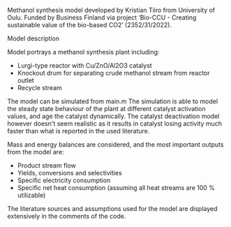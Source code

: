 Methanol synthesis model developed by Kristian Tiiro from University of Oulu.
Funded by Business Finland via project ‘Bio-CCU - Creating sustainable value of the bio-based CO2’ (2352/31/2022).

Model description

Model portrays a methanol synthesis plant including:
 - Lurgi-type reactor with Cu/ZnO/Al2O3 catalyst
 - Knockout drum for separating crude methanol stream from reactor outlet
 - Recycle stream

The model can be simulated from main.m
The simulation is able to model the steady state behaviour of the plant 
at different catalyst activation values, and age the catalyst dynamically.
The catalyst deactivation model however doesn't seem realistic as it results in 
catalyst losing activity much faster than what is reported in the used literature.

Mass and energy balances are considered, and the most important outputs 
from the model are:
 - Product stream flow
 - Yields, conversions and selectivities
 - Specific electricity consumption
 - Specific net heat consumption (assuming all heat streams are 100 % utilizable)

The literature sources and assumptions used for the model are displayed extensively 
in the comments of the code.
